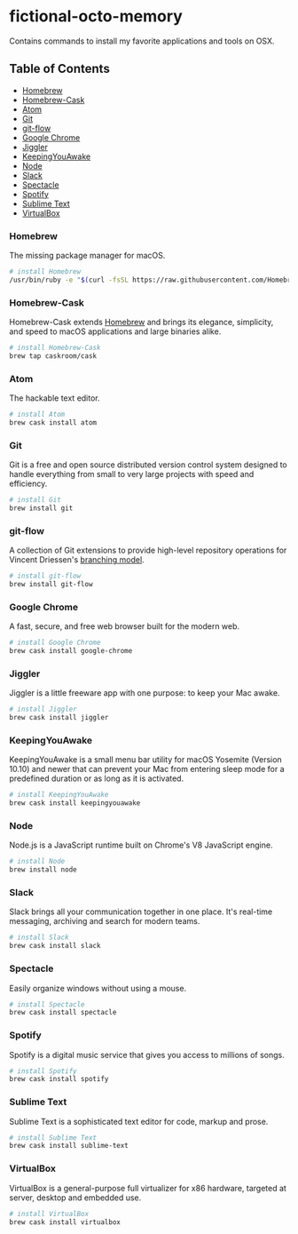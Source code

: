 # fictional-octo-memory
Contains commands to install my favorite applications and tools on OSX.

## Table of Contents
- [Homebrew](#homebrew)
- [Homebrew-Cask](#homebrew-cask)
- [Atom](#atom)
- [Git](#git)
- [git-flow](#git-flow)
- [Google Chrome](#google-chrome)
- [Jiggler](#jiggler)
- [KeepingYouAwake](#keepingyouawake)
- [Node](#node)
- [Slack](#slack)
- [Spectacle](#spectacle)
- [Spotify](#spotify)
- [Sublime Text](#sublime-text)
- [VirtualBox](#virtualbox)

### Homebrew
The missing package manager for macOS.
```sh
# install Homebrew
/usr/bin/ruby -e "$(curl -fsSL https://raw.githubusercontent.com/Homebrew/install/master/install)"
```

### Homebrew-Cask
Homebrew-Cask extends [Homebrew](brew.sh "Homebrew") and brings its elegance, simplicity, and speed to macOS applications and large binaries alike.
```sh
# install Homebrew-Cask
brew tap caskroom/cask
```

### Atom
The hackable text editor.
```sh
# install Atom
brew cask install atom
```

### Git
Git is a free and open source distributed version control system designed to handle everything from small to very large projects with speed and efficiency.
```sh
# install Git
brew install git
```

### git-flow
A collection of Git extensions to provide high-level repository operations for Vincent Driessen's [branching model](http://nvie.com/posts/a-successful-git-branching-model/).
```sh
# install git-flow
brew install git-flow
```

### Google Chrome
A fast, secure, and free web browser built for the modern web.
```sh
# install Google Chrome
brew cask install google-chrome
```

### Jiggler
Jiggler is a little freeware app with one purpose: to keep your Mac awake.
```sh
# install Jiggler
brew cask install jiggler
```

### KeepingYouAwake
KeepingYouAwake is a small menu bar utility for macOS Yosemite (Version 10.10) and newer that can prevent your Mac from entering sleep mode for a predefined duration or as long as it is activated.
```sh
# install KeepingYouAwake
brew cask install keepingyouawake
```

### Node
Node.js is a JavaScript runtime built on Chrome's V8 JavaScript engine.
```sh
# install Node
brew install node
```

### Slack
Slack brings all your communication together in one place. It's real-time messaging, archiving and search for modern teams.
```sh
# install Slack
brew cask install slack
```

### Spectacle
Easily organize windows without using a mouse.
```sh
# install Spectacle
brew cask install spectacle
```

### Spotify
Spotify is a digital music service that gives you access to millions of songs.
```sh
# install Spotify
brew cask install spotify
```

### Sublime Text
Sublime Text is a sophisticated text editor for code, markup and prose.
```sh
# install Sublime Text
brew cask install sublime-text
```

### VirtualBox
VirtualBox is a general-purpose full virtualizer for x86 hardware, targeted at server, desktop and embedded use.
```sh
# install VirtualBox
brew cask install virtualbox
```